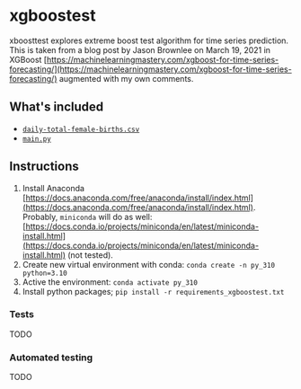 # xgboostest

xboosttest explores extreme boost test algorithm for time series prediction. This is taken from a blog post by Jason Brownlee on March 19, 2021 in XGBoost [https://machinelearningmastery.com/xgboost-for-time-series-forecasting/](https://machinelearningmastery.com/xgboost-for-time-series-forecasting/) augmented with my own comments.

## What's included

- [`daily-total-female-births.csv`](./daily-total-female-births.csv)
- [`main.py`](./main.py)

## Instructions

1. Install Anaconda [https://docs.anaconda.com/free/anaconda/install/index.html](https://docs.anaconda.com/free/anaconda/install/index.html). Probably, `miniconda` will do as well: [https://docs.conda.io/projects/miniconda/en/latest/miniconda-install.html](https://docs.conda.io/projects/miniconda/en/latest/miniconda-install.html) (not tested).
2. Create new virtual environment with conda: `conda create -n py_310 python=3.10`
3. Active the environment: `conda activate py_310`
4. Install python packages; `pip install -r requirements_xgboostest.txt`

### Tests

TODO

### Automated testing

TODO
